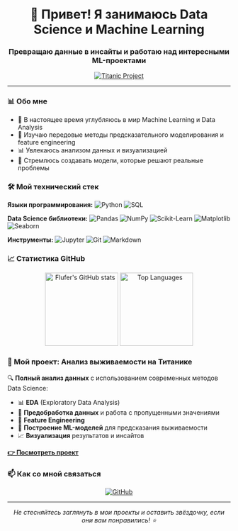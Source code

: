 <h1 align="center">👋 Привет! Я занимаюсь Data Science и Machine Learning</h1>
<h3 align="center">Превращаю данные в инсайты и работаю над интересными ML-проектами</h3>

<p align="center">
  <a href="https://github.com/Flufer/Titanic_analysis">
    <img src="https://img.shields.io/badge/🚢-Titanic Analysis Project-blue?style=for-the-badge" alt="Titanic Project">
  </a>
</p>

---

### 📊 Обо мне

- 🔭 В настоящее время углубляюсь в мир Machine Learning и Data Analysis
- 🌱 Изучаю передовые методы предсказательного моделирования и feature engineering
- 📊 Увлекаюсь анализом данных и визуализацией
- 🎯 Стремлюсь создавать модели, которые решают реальные проблемы

### 🛠 Мой технический стек

**Языки программирования:**
![Python](https://img.shields.io/badge/Python-3776AB?style=for-the-badge&logo=python&logoColor=white)
![SQL](https://img.shields.io/badge/SQL-4479A1?style=for-the-badge&logo=postgresql&logoColor=white)

**Data Science библиотеки:**
![Pandas](https://img.shields.io/badge/Pandas-150458?style=for-the-badge&logo=pandas&logoColor=white)
![NumPy](https://img.shields.io/badge/NumPy-013243?style=for-the-badge&logo=numpy&logoColor=white)
![Scikit-Learn](https://img.shields.io/badge/Scikit--Learn-F7931E?style=for-the-badge&logo=scikit-learn&logoColor=white)
![Matplotlib](https://img.shields.io/badge/Matplotlib-11557c?style=for-the-badge&logo=python&logoColor=white)
![Seaborn](https://img.shields.io/badge/Seaborn-3776AB?style=for-the-badge&logo=python&logoColor=white)

**Инструменты:**
![Jupyter](https://img.shields.io/badge/Jupyter-F37626?style=for-the-badge&logo=jupyter&logoColor=white)
![Git](https://img.shields.io/badge/Git-F05032?style=for-the-badge&logo=git&logoColor=white)
![Markdown](https://img.shields.io/badge/Markdown-000000?style=for-the-badge&logo=markdown&logoColor=white)

### 📈 Статистика GitHub

<p align="center">
  <img src="https://github-readme-stats.vercel.app/api?username=Flufer&show_icons=true&theme=radical&hide_border=true" alt="Flufer's GitHub stats" height="165"/>
  <img src="https://github-readme-stats.vercel.app/api/top-langs/?username=Flufer&layout=compact&theme=radical&hide_border=true" alt="Top Languages" height="165"/>
</p>

### 🚢 Мой проект: Анализ выживаемости на Титанике

🔍 **Полный анализ данных** с использованием современных методов Data Science:

- 📊 **EDA** (Exploratory Data Analysis)
- 🧹 **Предобработка данных** и работа с пропущенными значениями
- 🔧 **Feature Engineering**
- 🤖 **Построение ML-моделей** для предсказания выживаемости
- 📈 **Визуализация** результатов и инсайтов

[**👉 Посмотреть проект**](https://github.com/Flufer/Titanic_analysis)

### 📫 Как со мной связаться

<p align="center">
  <a href="https://github.com/Flufer">
    <img src="https://img.shields.io/badge/GitHub-181717?style=for-the-badge&logo=github&logoColor=white" alt="GitHub">
  </a>
  <!-- Можете добавить другие контакты позже -->
  <!--
  <a href="ваш-linkedin">
    <img src="https://img.shields.io/badge/LinkedIn-0A66C2?style=for-the-badge&logo=linkedin&logoColor=white" alt="LinkedIn">
  </a>
  -->
</p>

---

<p align="center">
  <i>Не стесняйтесь заглянуть в мои проекты и оставить звёздочку, если они вам понравились! ⭐</i>
</p>

